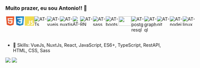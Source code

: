 ### Muito prazer, eu sou Antonio!! 🤙
<div style="display:flex"><br>
  <img align="center" alt="AT-HTML" height="30" width="40" src="https://raw.githubusercontent.com/devicons/devicon/master/icons/html5/html5-original.svg">
  <img align="center" alt="AT-CSS" height="30" width="40" src="https://raw.githubusercontent.com/devicons/devicon/master/icons/css3/css3-original.svg"/>
  <img align="center" alt="AT-Js" height="30" width="40" src="https://raw.githubusercontent.com/devicons/devicon/master/icons/javascript/javascript-plain.svg"/>
  <img align="center" alt="AT-Ts" height="30" width="40" src="https://cdn.jsdelivr.net/gh/devicons/devicon/icons/typescript/typescript-original.svg" />
   <img align="center" alt="AT-vuejs" height="30" width="40"
        src="https://cdn.jsdelivr.net/gh/devicons/devicon/icons/vuejs/vuejs-original.svg" />
  <img align="center" alt="AT-nuxtjs" height="30" width="40" src="https://cdn.jsdelivr.net/gh/devicons/devicon/icons/nuxtjs/nuxtjs-original.svg" />
  <img align="center" alt="AT-R" height="30" width"40" src="https://cdn.jsdelivr.net/gh/devicons/devicon/icons/react/react-original.svg" />
  <img align="center" alt="AT-RN" height="30" width="40" src="https://cdn.jsdelivr.net/gh/devicons/devicon/icons/nextjs/nextjs-original.svg" />
   <img align="center" alt="AT-sass" height="30" width="40" 
 src="https://cdn.jsdelivr.net/gh/devicons/devicon/icons/sass/sass-original.svg" />
    <img align="center" alt="AT-bootstrap" height="30" width="40" 
         src="https://cdn.jsdelivr.net/gh/devicons/devicon/icons/bootstrap/bootstrap-original.svg" />
    <img align="center" alt"AT-tailwindcss" height="30" width="40" 
         src="https://cdn.jsdelivr.net/gh/devicons/devicon/icons/tailwindcss/tailwindcss-plain.svg" /> 
  <img align="center" alt="AT-postgresql" haigth="30" width="40"
       src="https://cdn.jsdelivr.net/gh/devicons/devicon/icons/postgresql/postgresql-plain-wordmark.svg" /> 
       <img align="center" alt="AT-graphql" haigth="30" width="40" src="https://cdn.jsdelivr.net/gh/devicons/devicon/icons/graphql/graphql-plain-wordmark.svg" />
  <img align="center" alt="AT-git" height="30" width="40"
    src="https://cdn.jsdelivr.net/gh/devicons/devicon/icons/git/git-original.svg" />
  <img align="center" alt="AT-nodejs" height="30" width="40"
   src="https://cdn.jsdelivr.net/gh/devicons/devicon/icons/nodejs/nodejs-original.svg" />
  <img align="center" alt="AT-linux" height="30" width="40" src="https://cdn.jsdelivr.net/gh/devicons/devicon/icons/linux/linux-original.svg" />
  </div><br>




- 📖 Skills: VueJs, NuxtJs, React, JavaScript, ES6+, TypeScript, RestAPI, HTML, CSS, Sass

 <div>  
  <a href="https://www.linkedin.com/in/antonio-massaia/" target="_blank"><img src="https://img.shields.io/badge/-LinkedIn-%230077B5?style=for-the-badge&logo=linkedin&logoColor=white" target="_blank"></a>
     <a href = "mailto:antoniobr.dev010@gmail.com"><img src="https://img.shields.io/badge/-Gmail-%23333?style=for-the-badge&logo=gmail&logoColor=red" target="_blank"></a>
   <div>



